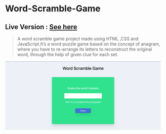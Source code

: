 # Word-Scramble-Game

## Live Version : [See here](https://sauravchamoli17.github.io/Word-Scramble-Game/)

> A word scramble game project made using HTML ,CSS and JavaScript.It’s a word puzzle game based on the concept of anagram, where you have to re-arrange its letters to reconstruct the original word, through the help of given clue for each set.

![Preview](preview.png)
